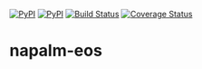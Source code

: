 [![PyPI](https://img.shields.io/pypi/v/napalm-eos.svg)](https://pypi.python.org/pypi/napalm-eos)
[![PyPI](https://img.shields.io/pypi/dm/napalm-eos.svg)](https://pypi.python.org/pypi/napalm-eos)
[![Build Status](https://travis-ci.org/napalm-automation/napalm-eos.svg?branch=master)](https://travis-ci.org/napalm-automation/napalm-eos)
[![Coverage Status](https://coveralls.io/repos/github/napalm-automation/napalm-eos/badge.svg?branch=master)](https://coveralls.io/github/napalm-automation/napalm-eos)

# napalm-eos
